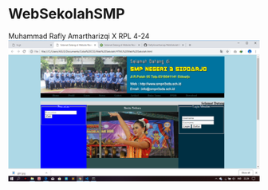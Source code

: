 # WebSekolahSMP
Muhammad Rafly Amartharizqi X RPL 4-24
![alt text](https://github.com/RaflyAmartharizqi/WebSekolahSMP/blob/master/Hasil.png)
